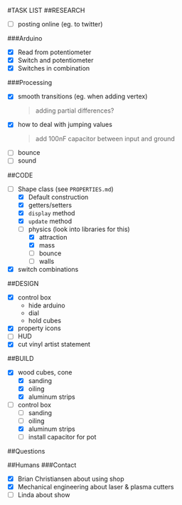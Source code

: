 #TASK LIST
##RESEARCH
+ [ ] posting online (eg. to twitter)

###Arduino
+ [x] Read from potentiometer
+ [x] Switch and potentiometer
+ [x] Switches in combination

###Processing
+ [x] smooth transitions (eg. when adding vertex)
  > adding partial differences?
+ [x] how to deal with jumping values
  > add 100nF capacitor between input and ground
+ [ ] bounce
+ [ ] sound

##CODE
+ [ ] Shape class (see `PROPERTIES.md`)
  + [x] Default construction
  + [x] getters/setters
  + [x] `display` method
  + [x] `update` method
  + [ ] physics (look into libraries for this)
    + [x] attraction
    + [x] mass
    + [ ] bounce
    + [ ] walls
+ [x] switch combinations

##DESIGN
+ [x] control box
  - hide arduino
  - dial
  - hold cubes
+ [x] property icons
+ [ ] HUD
+ [x] cut vinyl artist statement

##BUILD
+ [x] wood cubes, cone
  - [x] sanding
  - [x] oiling
  - [x] aluminum strips
+ [ ] control box
  - [ ] sanding
  - [ ] oiling
  - [x] aluminum strips
  - [ ] install capacitor for pot

##Questions

##Humans
###Contact
- [x] Brian Christiansen about using shop
- [x] Mechanical engineering about laser & plasma cutters
- [ ] Linda about show